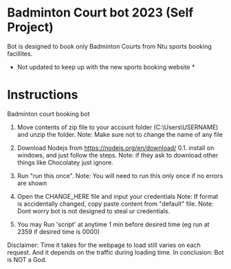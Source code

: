 # Badminton Court bot 2023 (Self Project)
Bot is designed to book only Badminton Courts from Ntu sports booking facillites.
* Not updated to keep up with the new sports booking website *

# Instructions
Badminton court booking bot

1. Move contents of zip file to your account folder (C:\Users\USERNAME) and unzip the folder.
	Note: Make sure not to change the name of any file

2. Download Nodejs from https://nodejs.org/en/download/
	0.1. install on windows, and just follow the steps. Note: if they ask to download other things like Chocolatey just ignore.

3. Run "run this once".
	Note: You will need to run this only once if no errors are shown

4. Open the CHANGE_HERE file and input your credentials
	Note: If format is accidentally changed, copy paste content from "default" file.
	Note: Dont worry bot is not designed to steal ur credentials. 
		
5. You may Run 'script' at anytime 1 min before desired time (eg run at 2359 if desired time is 0000)


Disclaimer: Time it takes for the webpage to load still varies on each request. And it depends on the traffic during loading time.
		In conclusion: Bot is NOT a God.
